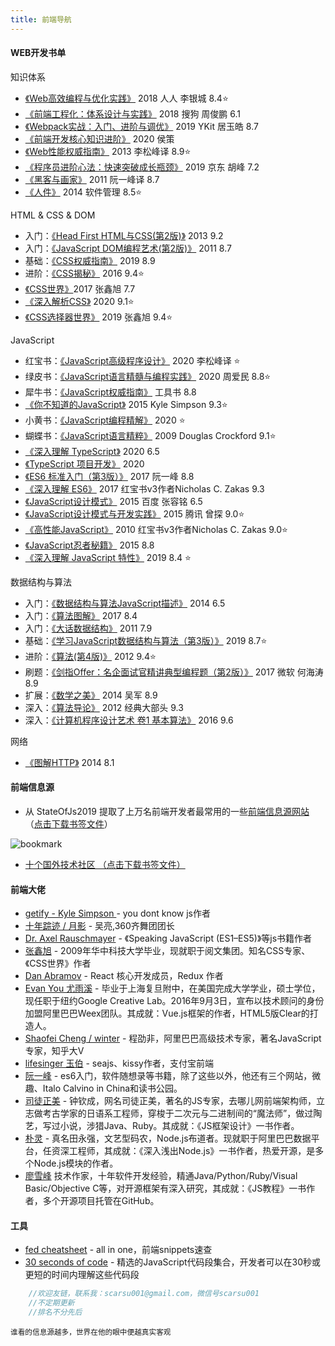 ```yaml
---
title: 前端导航
---
```


#### WEB开发书单

知识体系

- [《Web高效编程与优化实践》](https://book.douban.com/subject/30170670/) 2018 人人 李银城 8.4⭐
- [《前端工程化：体系设计与实践》](https://book.douban.com/subject/27605366/) 2018 搜狗 周俊鹏 6.1
- [《Webpack实战：入门、进阶与调优》](https://book.douban.com/subject/34430881/) 2019 YKit 居玉皓 8.7
- [《前端开发核心知识进阶》](https://book.douban.com/subject/35218831/) 2020 侯策
- [《Web性能权威指南》](https://book.douban.com/subject/25856314/) 2013 李松峰译 8.9⭐
- [《程序员进阶心法：快速突破成长瓶颈》](https://book.douban.com/subject/34668487/) 2019 京东 胡峰 7.2
- [《黑客与画家》](https://book.douban.com/subject/6021440/) 2011 阮一峰译 8.7
- [《人件》](https://book.douban.com/subject/25956450/) 2014 软件管理 8.5⭐

HTML & CSS & DOM

- 入门：[《Head First HTML与CSS(第2版)》](https://book.douban.com/subject/25752357/) 2013 9.2
- 入门：[《JavaScript DOM编程艺术(第2版)》](https://book.douban.com/subject/6038371/) 2011 8.7
- 基础：[《CSS权威指南》](https://book.douban.com/subject/33398314/) 2019 8.9
- 进阶：[《CSS揭秘》](https://book.douban.com/subject/26745943/) 2016 9.4⭐
- [《CSS世界》](https://book.douban.com/subject/27615777/)2017 张鑫旭 7.7
- [《深入解析CSS》](https://book.douban.com/subject/35021471/) 2020 9.1⭐
- [《CSS选择器世界》](https://book.douban.com/subject/34846688/) 2019 张鑫旭 9.4⭐

JavaScript

- 红宝书：[《JavaScript高级程序设计》](https://book.douban.com/subject/35175321/) 2020 李松峰译 ⭐
- 绿皮书：[《JavaScript语言精髓与编程实践》](https://book.douban.com/subject/35085910/) 2020 周爱民 8.8⭐
- 犀牛书：[《JavaScript权威指南》](https://book.douban.com/subject/10549733/) 工具书 8.8
- [《你不知道的JavaScript》](https://book.douban.com/subject/26351021/) 2015 Kyle Simpson 9.3⭐
- 小黄书：[《JavaScript编程精解》](https://book.douban.com/subject/35011711/) 2020 ⭐
- 蝴蝶书：[《JavaScript语言精粹》](https://book.douban.com/subject/3590768/) 2009 Douglas Crockford 9.1⭐
- [《深入理解 TypeScript》](https://book.douban.com/subject/34908276/) 2020 6.5
- [《TypeScript 项目开发》](https://book.douban.com/subject/35178048/) 2020
- [《ES6 标准入门（第3版）》](https://book.douban.com/subject/27127030/) 2017 阮一峰 8.8
- [《深入理解 ES6》](https://book.douban.com/subject/27072230/) 2017 红宝书v3作者Nicholas C. Zakas 9.3
- [《JavaScript设计模式》](https://book.douban.com/subject/26589719/) 2015 百度 张容铭 6.5
- [《JavaScript设计模式与开发实践》](https://book.douban.com/subject/26382780/) 2015 腾讯 曾探 9.0⭐
- [《高性能JavaScript》](https://book.douban.com/subject/5362856/) 2010 红宝书v3作者Nicholas C. Zakas 9.0⭐
- [《JavaScript忍者秘籍》](https://book.douban.com/subject/26638316/) 2015 8.8
- [《深入理解 JavaScript 特性》](https://book.douban.com/subject/33441887/) 2019 8.4 ⭐

数据结构与算法

- 入门：[《数据结构与算法JavaScript描述》](https://book.douban.com/subject/25945449/) 2014 6.5
- 入门：[《算法图解》](https://book.douban.com/subject/26979890/) 2017 8.4
- 入门：[《大话数据结构》](https://book.douban.com/subject/6424904/) 2011 7.9
- 基础：[《学习JavaScript数据结构与算法（第3版）》](https://book.douban.com/subject/33441631/) 2019 8.7⭐
- 进阶：[《算法(第4版)》](https://book.douban.com/subject/19952400/) 2012 9.4⭐
- 刷题：[《剑指Offer：名企面试官精讲典型编程题（第2版）》](https://book.douban.com/subject/27008702/) 2017 微软 何海涛 8.9
- 扩展：[《数学之美》](https://book.douban.com/subject/26163454/) 2014 吴军 8.9
- 深入：[《算法导论》](https://book.douban.com/subject/20432061/) 2012 经典大部头 9.3
- 深入：[《计算机程序设计艺术 卷1 基本算法》](https://book.douban.com/subject/26681685/) 2016 9.6

网络

- [《图解HTTP》](https://book.douban.com/subject/25863515/) 2014 8.1

#### 前端信息源

- 从 StateOfJs2019 提取了上万名前端开发者最常用的一些[前端信息源网站](https://www.scarsu.com/2019_javascript_sources/) （<a href="/asset/js_sources_bookmark.html" download="js_sources_bookmark.html">点击下载书签文件</a>）

![bookmark](/images/bookmark.png)

- <a href="/asset/js_sources_bookmark.html" download="js_sources_bookmark.html">十个国外技术社区 （点击下载书签文件）</a>

#### 前端大佬
- <a href="https://me.getify.com/">getify - Kyle Simpson </a> - you dont know js作者
- <a href="https://www.h5jun.com/">十年踪迹 / 月影</a> - 吴亮,360齐舞团团长
- <a href="http://dr-axel.de/">Dr. Axel Rauschmayer</a> - 《Speaking JavaScript (ES1–ES5)》等js书籍作者
- <a href="https://www.zhangxinxu.com/">张鑫旭</a> - 2009年华中科技大学毕业，现就职于阅文集团。知名CSS专家、《CSS世界》作者
- <a href="https://overreacted.io/">Dan Abramov</a> - React 核心开发成员，Redux 作者
- <a href="http://evanyou.me">Evan You 尤雨溪</a> - 毕业于上海复旦附中，在美国完成大学学业，硕士学位，现任职于纽约Google Creative Lab。2016年9月3日，宣布以技术顾问的身份加盟阿里巴巴Weex团队。其成就：Vue.js框架的作者，HTML5版Clear的打造人。
- <a href="https://github.com/wintercn">Shaofei Cheng / winter</a> - 程劭非，阿里巴巴高级技术专家，著名JavaScript专家，知乎大V
- <a href="https://github.com/lifesinger">lifesinger 玉伯</a> - seajs、kissy作者，支付宝前端
- <a href="http://www.ruanyifeng.com/blog/">阮一峰</a> - es6入门，软件随想录等书籍，除了这些以外，他还有三个网站，微趣、Italo Calvino in China和读书公园。
- <a href="http://github.com/RubyLouvre">司徒正美</a> - 钟钦成，网名司徒正美，著名的JS专家，去哪儿网前端架构师，立志做考古学家的日语系工程师，穿梭于二次元与二进制间的“魔法师”，做过陶艺，写过小说，涉猎Java、Ruby。其成就：《JS框架设计》一书作者。
- <a href="https://github.com/JacksonTian">朴灵</a> - 真名田永强，文艺型码农，Node.js布道者。现就职于阿里巴巴数据平台，任资深工程师，其成就：《深入浅出Node.js》一书作者，热爱开源，是多个Node.js模块的作者。
- <a href="https://github.com/michaelliao">廖雪峰</a> 技术作家，十年软件开发经验，精通Java/Python/Ruby/Visual Basic/Objective C等，对开源框架有深入研究，其成就：《JS教程》一书作者，多个开源项目托管在GitHub。

<!-- #### 高质量的前端公号
- 前端桃园 -->

#### 工具
- <a href="https://devhints.io/">fed cheatsheet</a> - all in one，前端snippets速查
- <a href="https://github.com/30-seconds/30-seconds-of-code">30 seconds of code</a> - 精选的JavaScript代码段集合，开发者可以在30秒或更短的时间内理解这些代码段

<!-- #### rss -->

<!-- #### FE Conf -->

```js
    //欢迎友链，联系我：scarsu001@gmail.com，微信号scarsu001
    //不定期更新
    //排名不分先后
```

<small>谁看的信息源越多，世界在他的眼中便越真实客观</small>